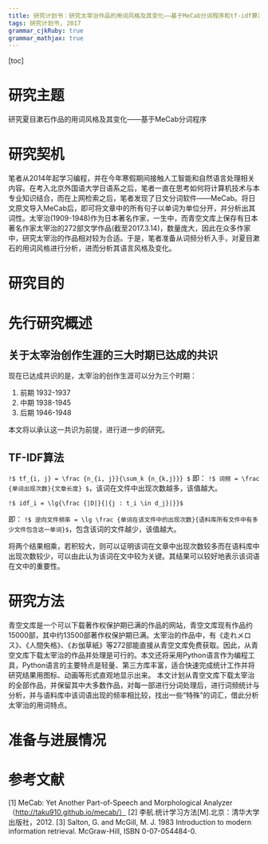 ```yaml
---
title: 研究计划书：研究太宰治作品的用词风格及其变化——基于MeCab分词程序和tf-idf算法
tags: 研究计划书, 2017
grammar_cjkRuby: true
grammar_mathjax: true
---
```


[toc]

# 研究主题
研究夏目漱石作品的用词风格及其变化——基于MeCab分词程序

# 研究契机
笔者从2014年起学习编程，并在今年寒假期间接触人工智能和自然语言处理相关内容。在考入北京外国语大学日语系之后，笔者一直在思考如何将计算机技术与本专业知识结合，而在上网检索之后，笔者发现了日文分词软件——MeCab。将日文原文导入MeCab后，即可将文章中的所有句子以单词为单位分开，并分析出其词性。太宰治(1909-1948)作为日本著名作家，一生中，而青空文库上保存有日本著名作家太宰治的272部文学作品(截至2017.3.14)，数量庞大，因此在众多作家中，研究太宰治的作品相对较为合适。于是，笔者准备从词频分析入手，对夏目漱石的用词风格进行分析，进而分析其语言风格及变化。

# 研究目的



# 先行研究概述

## 关于太宰治创作生涯的三大时期已达成的共识
现在已达成共识的是，太宰治的创作生涯可以分为三个时期：
1. 前期 1932-1937
2. 中期 1938-1945
3. 后期 1946-1948

本文将以承认这一共识为前提，进行进一步的研究。

## TF-IDF算法

`!$ tf_{i, j} = \frac {n_{i, j}}{\sum_k {n_{k,j}}} $`
即：
`!$ 词频 = \frac {单词出现次数}{文章长度} $`，该词在文件中出现次数越多，该值越大。

`!$ idf_i = \lg{\frac {|D|}{|{j : t_i \in d_j}|}}$`

即：
`!$ 逆向文件频率 = \lg \frac {单词在该文件中的出现次数}{语料库所有文件中有多少文件包含这一单词}$`，包含该词的文件越少，该值越大。

将两个结果相乘，若积较大，则可以证明该词在文章中出现次数较多而在语料库中出现次数较少，可以由此认为该词在文中较为关键。其结果可以较好地表示该词语在文中的重要性。


# 研究方法

青空文库是一个可以下载著作权保护期已满的作品的网站，青空文库现有作品约15000部，其中约13500部著作权保护期已满。太宰治的作品中，有《走れメロス》、《人間失格》、《お伽草紙》等272部能直接从青空文库免费获取。因此，从青空文库下载太宰治的作品并处理是可行的。本文还将采用Python语言作为编程工具，Python语言的主要特点是轻量、第三方库丰富，适合快速完成统计工作并将研究结果用图标、动画等形式直观地显示出来。
本文计划从青空文库下载太宰治的全部作品，并保留其中大多数作品，对每一部进行分词处理后，进行词频统计与分析，并与语料库中该词语出现的频率相比较，找出一些“特殊”的词汇，借此分析太宰治的用词特点。

# 准备与进展情况


# 参考文献

[1] MeCab: Yet Another Part-of-Speech and Morphological Analyzer
（http://taku910.github.io/mecab/）
[2] 李航.统计学习方法[M].北京：清华大学出版社，2012.
[3] Salton, G. and McGill, M. J. 1983 Introduction to modern information retrieval. McGraw-Hill, ISBN 0-07-054484-0.


